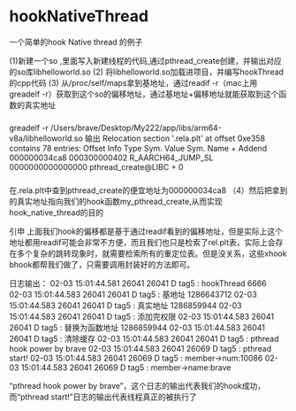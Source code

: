 # hookNativeThread
一个简单的hook Native thread 的例子

(1)新建一个so ,里面写入新建线程的代码,通过pthread_create创建，并输出对应的so库libhelloworld.so
(2) 将libhelloworld.so加载进项目，并编写hookThread的cpp代码
(3) 从/proc/self/maps拿到基地址，通过readif -r（mac上用greadelf -r）获取到这个so的偏移地址，通过基地址+偏移地址就能获取到这个函数的真实地址
   

###
greadelf -r /Users/brave/Desktop/My222/app/libs/arm64-v8a/libhelloworld.so
输出
Relocation section '.rela.plt' at offset 0xe358 contains 78 entries:
  Offset          Info           Type           Sym. Value    Sym. Name + Addend
000000034ca8  000300000402 R_AARCH64_JUMP_SL 0000000000000000 pthread_create@LIBC + 0
###

在.rela.plt中查到pthread_create的便宜地址为000000034ca8
（4）然后把拿到的真实地址指向我们的hook函数my_pthread_create,从而实现hook_native_thread的目的 


引申
上面我们hook的偏移都是基于通过readif看到的偏移地址，但是实际上这个地址都用readif可能会非常不方便，而且我们也只是检索了rel.plt表，实际上会存在多个复杂的跳转现象时，就需要检索所有的重定位表。但是没关系，这些xhook bhook都帮我们做了，只需要调用封装好的方法即可。


日志输出：
02-03 15:01:44.581 26041 26041 D tag5    : hookThread 6666  
02-03 15:01:44.583 26041 26041 D tag5    :  基地址 1286643712
02-03 15:01:44.583 26041 26041 D tag5    :  真实地址 1286859944
02-03 15:01:44.583 26041 26041 D tag5    :  添加完权限
02-03 15:01:44.583 26041 26041 D tag5    : 替换为函数地址  1286859944
02-03 15:01:44.583 26041 26041 D tag5    :  清除缓存
02-03 15:01:44.583 26041 26041 D tag5    : pthread hook power by brave
02-03 15:01:44.583 26041 26069 D tag5    :  pthread start!
02-03 15:01:44.583 26041 26069 D tag5    : member->num:10086
02-03 15:01:44.583 26041 26069 D tag5    : member->name:brave

“pthread hook power by brave”，这个日志的输出代表我们的hook成功，而“pthread start!”日志的输出代表线程真正的被执行了



